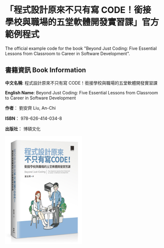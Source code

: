# 「程式設計原來不只有寫 CODE！銜接學校與職場的五堂軟體開發實習課」官方範例程式

The official example code for the book "Beyond Just Coding: Five Essential Lessons from Classroom to Career in Software Development".

## 書籍資訊 Book Information

**中文名稱**: 程式設計原來不只有寫 CODE！銜接學校與職場的五堂軟體開發實習課

**English Name**: Beyond Just Coding: Five Essential Lessons from Classroom to Career in Software Development

**作者**： 劉安齊 Liu, An-Chi

**ISBN**： 978-626-414-034-8

**出版社**： 博碩文化

<img src="https://raw.githubusercontent.com/tigercosmos/beyond-just-coding-book/refs/heads/master/book_picture.jpg" alt="book" width="50%">
